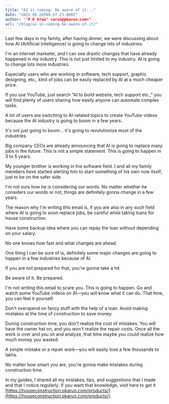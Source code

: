 ```yaml
---
title: "AI is coming. Be aware of it..."
date: "2025-05-24T09:57:23.000Z"
author: ""P K Arun" <arun@pkarun.com>"
url: "/blog/ai-is-coming-be-aware-of-it/"
---
```


Last few days in my family, after having dinner, we were discussing about how AI
(Artificial Intelligence) is going to change lots of industries.

I'm an internet marketer, and I can see drastic changes that have already
happened in my industry. This is not just limited to my industry. AI is going to
change lots more industries.

Especially users who are working in software, tech support, graphic designing,
etc., kind of jobs can be easily replaced by AI at a much cheaper price.

If you use YouTube, just search "AI to build website, tech support etc.," you
will find plenty of users sharing how easily anyone can automate complex tasks.

A lot of users are switching to AI-related topics to create YouTube videos
because the AI industry is going to boom in a few years.

It's not just going to boom… it's going to revolutionize most of the industries.

Big company CEOs are already announcing that AI is going to replace many jobs in
the future. This is not a simple statement. This is going to happen in 3 to 5
years.

My younger brother is working in the software field. I and all my family members
have started alerting him to start something of his own now itself, just to be
on the safer side.

I'm not sure how he is considering our words. No matter whether he considers our
words or not, things are definitely gonna change in a few years.

The reason why I'm writing this email is, if you are also in any such field
where AI is going to soon replace jobs, be careful while taking loans for house
construction.

Have some backup idea where you can repay the loan without depending on your
salary.

No one knows how fast and what changes are ahead.

One thing I can be sure of is, definitely some major changes are going to happen
in a few industries because of AI.

If you are not prepared for that, you're gonna take a hit.

Be aware of it. Be prepared.

I'm not writing this email to scare you. This is going to happen. Go and watch
some YouTube videos on AI—you will know what it can do. That time, you can feel
it yourself.

Don't overspend on fancy stuff with the help of a loan. Avoid making mistakes at
the time of construction to save money.

During construction time, you don't realize the cost of mistakes. You will have
the owner hat on, and you won't realize the repair costs. Once all the work is
over and you sit and analyze, that time maybe you could realize how much money
you wasted.

A simple mistake or a repair work—you will easily lose a few thousands to lakhs.

No matter how smart you are, you're gonna make mistakes during construction
time.

In my guides, I shared all my mistakes, tips, and suggestions that I made and
that I notice regularly. If you want that knowledge, visit here to get it
[https://houseconstruction.pkarun.com/products/](https://houseconstruction.pkarun.com/products/).